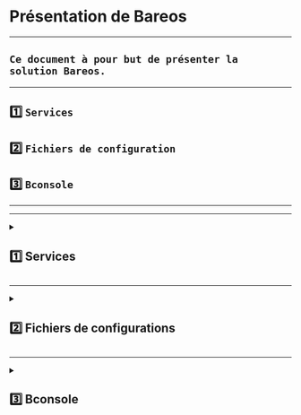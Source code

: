 # Présentation de Bareos

---

## `Ce document à pour but de présenter la solution Bareos.`

---

## 1️⃣ `Services`
## 2️⃣ `Fichiers de configuration`
## 3️⃣ `Bconsole` 

---
---

<details>
<summary>
<h2>
1️⃣ Services
</h2>
</summary>

![cartographie de parcours utilisateur](https://github.com/user-attachments/assets/a9e90c68-b42c-4522-b262-428a2a5f6723)


## Composants ou services Bareos

### Bareos est composé des principaux composants ou services suivants : 

* ### Director
* ### Console
* ### File
* ### Storage
* ### Monitor.

---
---

## `Daemon Director`

### Le Director est le programme de contrôle central de tous les autres daemon. 
### Planifie et supervise toutes les opérations de sauvegarde, restauration, vérification et archivage. 
### Utilisation de Director pour planifier les sauvegardes et restaurer les fichiers. 
### ⚠️ Le Director s'exécute en tant que daemon (ou service) en arrière-plan.


---

## `Console`

### La console Bareos ( bconsole ) est le programme qui permet à l'administrateur ou à l'utilisateur de communiquer avec Bareos Director. 
### Elle s'exécute dans une fenêtre shell (interface TTY).

--- 

## `Daemon File ou ordinateur client ou FD`

### Le file deamon est un programme qui doit être installé sur chaque machine (cliente) à sauvegarder. À la demande du director Bareos, il recherche les fichiers à sauvegarder et les envoie (leurs données) au daemon de storage Bareos.
### Spécifique au système d'exploitation sur lequel il s'exécute et chargé de fournir les attributs, données,  du fichier lorsque demandé par le director Bareos.

---

## `Daemon Storage ou SD`

### Le daemon storage ,à la demande du director , reçoit les données d'un deamon de file et  stock les attributs et données des fichiers sur les supports ou volumes de sauvegarde physiques. En cas de demande de restauration, il est chargé de rechercher les données et de les envoyer au daemon de file.

---

## `Monitor`

### Les services de catalogue regroupent les logiciels responsables de la maintenance des index de fichiers et des bases de données de volumes pour tous les fichiers sauvegardés. Ils permettent de localiser et de restaurer rapidement tout fichier souhaité. Le catalogue conserve un enregistrement de tous les volumes utilisés, de toutes les tâches exécutées et de tous les fichiers enregistrés.


[terminologie](https://docs.bareos.org/IntroductionAndTutorial/WhatIsBareos.html#terminology)



</details>

---

<details>
<summary>
<h2>
2️⃣ Fichiers de configurations
</h2>
</summary>

## 📝
## Ce chapitre a pour but de `présenter` les  `fichiers de configuration`, pour une première utilisation de `Bareos`, il faut approfondir le sujet pour pouvoir complexifier les sauvegardes, les supports ainsi que la fréquence ou le type de fichier sauvegardés.


---

# I) `Bareos-DIR`
# II) `Bareos-SD`
# III) `Bareos -FD`
# IV) `Dépendances` 

---



# I) `Bareos-DIR`

## Bareos-dir est le chef d'orchestre du logiciel, via le shell (ssh conseillé car beaucoup de fichier de conf) configuration des fichier pour déterminer toutes les otions de sauvegarde
## ⚠️Bareos-dir est le dossier de configuration principal ou l'on passe le plus de temps.⚠️

---

### Ce [TUT0](https://docs.bareos.org/Configuration/Director.html#director-configuration) présente tous les fichiers de configuration de Bareos-dir

### Ces fichiers de configuration se trouver dans le dossier `/etc/bareos/bareos-dir.d` :

* ## 1.1) `catalog`

### Catalog sert à `définir` la `base de données` utilisée pour stocker toutes les `métadonnées de sauvegarde`.
### Il est édité lors de l'instalation de Bareos.

    Exemple
      Catalog {
        Name = MyCatalog
        dbname = "bareos"
        dbuser = "bareos"
        dbpassword = "<PASSWORD>"
        dbaddress = localhost
      }

[RESSOURCE](https://docs.bareos.org/Configuration/Director.html#directorresourcecatalog)

---

* ## 1.2) `client`
### Client sert à `identifier le client` sur lequel on veut réaliser la sauvegarde/restauration.
    
    Client {
      Name = clientwin1-fd
      Address = 192.168.0.111      # IP du client Windows
      FDPort = 9102
      Catalog = MyCatalog
      Password = "<PASSWORD>"
    }

[RESSOURCE](https://docs.bareos.org/Configuration/Director.html#client-resource)

---

* ## 1.3) `console`
### `Console` est installé et configuré lors de l'intallation de `Bareos-WebUi`

 
    #
    # Restricted console used by bareos-webui
    #
    Console {
      Name = admin
      Password = "admin"
      Profile = "webui-admin"


      # As php does not support TLS-PSK,
      # and the director has TLS enabled by default,
      # we need to either disable TLS or setup
      # TLS with certificates.
      #
      # For testing purposes we disable it here
      TLS Enable = No
    }

---

* ## 1.4) `director` 
### Director contient les information pour `l'execution de tache du daemon Bareos-dir`, configuré lors de l'instalation de Bareos

    Director {                            # define myself
      Name = bareos-dir
      QueryFile = "/usr/lib/bareos/scripts/query.sql" # Fichier contenant des requêtes SQL pré-définies utilisables via la console (bconsole) pour générer des rapports personnalisés.
      Maximum Concurrent Jobs = 10
      Password = "<PASSWORD>"         # Console password
      Messages = Daemon
      Auditing = yes

      # Enable the Heartbeat if you experience connection losses
      # (eg. because of your router or firewall configuration).
      # Additionally the Heartbeat can be enabled in bareos-sd and bareos-fd.
      #
      # Heartbeat Interval = 1 min

      # remove comment from "Plugin Directory" to load plugins from specified directory.
      # if "Plugin Names" is defined, only the specified plugins will be loaded,
      # otherwise all director plugins (*-dir.so) from the "Plugin Directory".
      #
      # Plugin Directory = "/usr/lib/bareos/plugins"
      # Plugin Names = ""
    }


[RESSOURCE](https://docs.bareos.org/Configuration/Director.html#director-resource)

* ## 1.5) `fileset`

### Fichier qui `indique ce qui doit être sauvegardé` et où, permet d'inclure et d'exclure des données/fichier etc...
### Particulier pour les clients Windows voir ce [TUTO](https://svennd.be/creating-a-windows-fileset-for-bareos/)

    FileSet {
      # Nom du FileSet
    Name = "windowsbackup"

      # Active la copie de volume shadow (VSS) pour sauvegarder les fichiers ouverts
      Enable VSS = yes

      # Dossier    inclure dans la sauvegarde
      Include {
        File = "C:/Users/sednal/Documents/testbareos"

        Options {
          # Configurations suppl  mentaires
          Signature = MD5        # Algorithme de signature pour verifier l'integrite   des fichiers
          IgnoreCase = yes       # Ignore la casse des noms de fichiers (utile sous Windows)
          noatime = yes          # Ne met pas a jour les horodatages d'accees des fichiers
        }
      }
    }







[RESSOURCE](https://docs.bareos.org/Configuration/Director.html#fileset-resource)

* ## 1.6) `job`
### ⚠️ Fichier `très important` qui créer une tache pour les sauvegarde ou restauration et qui `coordonne les différent fichier de configuration`.⚠️
### Ce fichier peux contenir => fichier bootstrap (ou BST) est un fichier d’instructions utilisé pour guider une opération de restauration, en particulier lorsqu'on doit restaurer le Catalog ou dans des scénarios de récupération d'urgence.
      Job {
      Name = windowsbackup1
      Type = Backup
      level = Full
      Client = clientwin1-fd
      FileSet = windowsbackup
      Schedule = first
      Storage = test
      Pool = RAID1
      Messages = Standard
      Priority = 10
    }

[RESSOURCE](https://docs.bareos.org/Configuration/Director.html#job-resource)

* ## 1.7) `jobdefs`
### `Template` pour le fichier `Job`, on peux rajounter un ligne Jobdefs, ainsi on évite les erreurs et l'on gagne du temps

### Fichier de base : 

      JobDefs {
        Name = "DefaultJob"
        Type = Backup
        Level = Incremental
        Client = bareos-fd
        FileSet = "SelfTest"                     # selftest fileset
        Schedule = "WeeklyCycle"
        Storage = File
        Messages = Standard
        Pool = Incremental
        Priority = 10
        Write Bootstrap = "/var/lib/bareos/%c.bsr"
        Full Backup Pool = Full                  # write Full Backups into "Full" Pool
        Differential Backup Pool = Differential  # write Diff Backups into "Differential" Pool
        Incremental Backup Pool = Incremental    # write Incr Backups into "Incremental" Pool
    }


* ## 1.8) `messages`

### `Message` gére les `log`, où et comment. Deux type 
* ### `Daemon` : Utilisé dans la configuration globale du `Director`, du `Storage Daemon` ou du `File Daemon`, ce bloc s'applique à des événements systéme.
* ### `Standart` : `majoritérement` pour créer des log pour les `Jobs`.

      Messages {
        Name = Daemon
        Description = "Message delivery for daemon messages (no job)."
        mailcommand = "/usr/bin/bsmtp -h localhost -f \"\(Bareos\) \<%r\>\" -s \"Bareos daemon message\" %r"
        mail = root = all, !skipped, !audit
        console = all, !skipped, !saved, !audit
        append = "/var/log/bareos/bareos.log" = all, !skipped, !audit
        append = "/var/log/bareos/bareos-audit.log" = audit
      }

---

    Messages {
        Name = Standard
        Description = "Reasonable message delivery -- send most everything to email address and to the console."
        operatorcommand = "/usr/bin/bsmtp -h localhost -f \"\(Bareos\) \<%r\>\" -s \"Bareos: Intervention needed for %j\" %r"
        mailcommand = "/usr/bin/bsmtp -h localhost -f \"\(Bareos\) \<%r\>\" -s \"Bareos: %t %e of %c %l\" %r"
        operator = root = mount
        mail = root = all, !skipped, !saved, !audit
        console = all, !skipped, !saved, !audit
        append = "/var/log/bareos/bareos.log" = all, !skipped, !saved, !audit
        catalog = all, !skipped, !saved, !audit
      }


[RESSOURCE](https://docs.bareos.org/Configuration/Messages.html#messages-configuration)

* ## 1.9) `pool`

### Pool est un regroupement logique de volumes de sauvegarde

      Pool {
        Name = RAID1
        Pool Type = Backup
        Recycle = yes
        AutoPrune = yes
        Volume Retention = 30 days
        Maximum Volumes = 10
        Label Format = "RAID1Vol-"
      }
      
[RESSOURCE](https://docs.bareos.org/Configuration/Director.html#pool-resource)

* ## 1.10) `profile`

### Profile `définit les droits d'accès` pour un `admin` dans Bareos. Il sert à spécifier ce qu’un utilisateur peut faire ou voir via la console `bconsole` ou via `Bareos-WebUi`.

      Profile {
         Name = operator
         Description = "Profile allowing normal Bareos operations."

         Command ACL = !.bvfs_clear_cache, !.exit, !.sql
         Command ACL = !configure, !create, !delete, !purge, !prune, !sqlquery, !umount, !unmount
         Command ACL = *all*

         Catalog ACL = *all*
         Client ACL = *all*
         FileSet ACL = *all*
         Job ACL = *all*
         Plugin Options ACL = *all*
         Pool ACL = *all*
         Schedule ACL = *all*
         Storage ACL = *all*
         Where ACL = *all*


[RESSOURCE](https://docs.bareos.org/Configuration/Director.html#profile-resource)

* ## 1.11) `schedule`

### Schedule sert à créer un agenda de sauvegarde automatique

      Schedule {
        Name = "WeeklyCycle"
        Run = Full 1st sat at 21:00
        Run = Differential 2nd-5th sat at 21:00
        Run = Incremental mon-fri at 21:00
      }

[RESSOURCE](https://docs.bareos.org/Configuration/Director.html#schedule-resource)

* ## 1.12) `storage`

### Storage gére les `volume physique` en liens avec `Bareo-SD`.

      Storage {
        Name = test
        Address = 192.168.0.173  # Adresse du serveur ou lieux de stocage
        Password = "<PASSWORD>"
        Device = RAID1
        Media Type = File
      }
[RESSOURCE](https://docs.bareos.org/Configuration/Director.html#storage-resource)

* ## 1.13) `user`

### User peut contenir des fichiers liés à la gestion des utilisateurs et de leurs permissions pour l'accès à bconsole



[RESSOURCE](https://docs.bareos.org/Configuration/Director.html#user-resource)

---
---

# II) `Bareos-SD`

### `Storage Daemon` (SD) est de gérer `l'accès aux périphériques de stockage` et de `gérer la sauvegarde` et la `récupération` des données sur ces supports. 
### Ces fichiers de configuration se trouver dans le dossier `/etc/bareos/bareos-sd.d` :

---

## 2.1) `autochanger`

### Autochanger est utilisé pour `automatiser` le processus de `sauvegarde` avec des périphériques de stockage tels que des `bibliothèques de bandes`. 



## 2.2) `device`


### Device gére le `support physique` sont emplacement, ses propriétés.

            Device {
            Name = RAID1
            Media Type = File
            Archive Device = /mnt/backup # Chemin vers le RAID 1 precedement creeer
            Label Media = yes                  # lets Bareos label unlabeled media
            Random Access = yes
            Automatic Mount = yes              # when device opened, read it
            Removable Media = no
            Always Open = yes
            Description = "File device. A connecting Director must have the same Name and MediaType."
            }
            

[RESSOURCE](https://docs.bareos.org/DeveloperGuide/catalog.html#device)



## 2.3) `director`
 
### Director permet de faire le `liens` entre les différent sercices `SD / FD / DIR` 


## 2.4) `message`

### Message gére les logs

            Messages {
              Name = Standard
              Director = bareos-dir = all
              Description = "Send all messages to the Director."
            }
            

# III) `Bareos -FD`

###  Le File Daemon a pour rôle principal de collecter les données à sauvegarder, puis de les transmettre au Bareos Director pour qu'elles soient ensuite envoyées au Storage Daemon (SD), 
### Les fichiers de configurations present dans /etc/bareos/bareos-fd.d on pour but  : 

* ### client définir le nom de fd
* ### director : dialoguer avec Bareos-dir
* ### messages : gestion des logs


---

### Ce [TUT0](https://docs.bareos.org/Configuration/Director.html#director-configuration) présente tous les fichiers de configuration de Bareos-dir
### A retrouver dans /etc/bareos/bareo-dir.d


# IV) `Dépendances` 

### Ce document met en évidence les points de vigilance concernant l’interdépendance entre les fichiers de configuration. En effet, même si la syntaxe est correcte, une sauvegarde ou une restauration peut échouer si les références croisées entre les fichiers ne sont pas respectées.

![cartographie de parcours utilisateur](https://github.com/user-attachments/assets/147d4642-93b1-407f-b3a5-0c6baf67d3cf)




</details>

---




<details>
<summary>
<h2>
3️⃣ Bconsole 
</h2>
</summary>

### Cette partie à pour but de répertorier le commande de `bconsole` 

[RESSOURCES](https://docs.bareos.org/TasksAndConcepts/BareosConsole.html#bareos-console)

### sur serveur
            # tester sauvegarde
            estimate job=<any-job-name> listing client=<desired-client> fileset=Test
            exemple : estimate job=jobdns1 listing client=DNS1 fileset=dns1backup
            
---
            
            # Voir le statut global du système Bareos
            status

            # Voir le statut du Director (planificateur de sauvegardes)
            status director

            # Voir le statut d’un client spécifique (File Daemon)
            status client=
            
            # Voir le statut du Storage Daemon
            status storage=
            
            # Voir le statut complet de tous les composants
            status all

---

            # Lister tous les clients configurés
            list clients

            # Lister tous les jobs exécutés (terminés ou en cours)
            list jobs

            # Lister les définitions de jobs (JobDefs)
            list jobdefs

            # Lister les pools de volumes (groupes de volumes de sauvegarde)
            list pools

            # Lister les volumes disponibles/utilisés
            list volumes

            # Lister les fichiers sauvegardés dans un job spécifique
            list files jobid=13   # Remplacer 13 par l'identifiant du job concerné

---

            # Afficher les informations de tous les clients connus du Director
            show clients

            # Afficher la configuration détaillée d’un client
            show client=DNS1  

            # Afficher la configuration d’un job
            show job=

            # Afficher la configuration d’un pool
            show pool=D

            # Afficher la configuration d’un Storage Daemon
            show storage=

---

            # Lancer un job de sauvegarde de façon interactive
            run

            # Lancer un job de sauvegarde en mode automatique
            run job=    client=    level=Full yes

---

            # Afficher les logs d’un job terminé
            list joblog jobid=

            # Annuler un job en cours
            cancel jobid=

---

            # Afficher la version du logiciel Bareos
            version

            # Afficher l'aide de bconsole
            .help

            # Quitter proprement bconsole
            .quit


</details>
